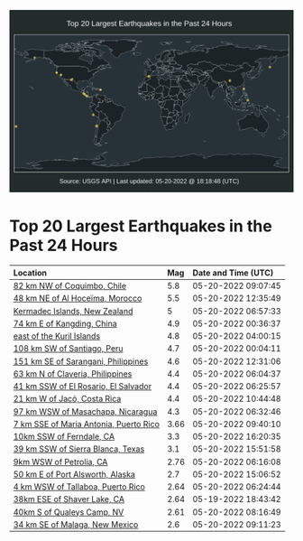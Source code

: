 ![Map](./map.png)

# Top 20 Largest Earthquakes in the Past 24 Hours

| Location | Mag | Date and Time (UTC) |
|:---|:---|:---|
| [82 km NW of Coquimbo, Chile](https://earthquake.usgs.gov/earthquakes/eventpage/us6000hmkd) | 5.8 | 05-20-2022 09:07:45 |
| [48 km NE of Al Hoceïma, Morocco](https://earthquake.usgs.gov/earthquakes/eventpage/us6000hmld) | 5.5 | 05-20-2022 12:35:49 |
| [Kermadec Islands, New Zealand](https://earthquake.usgs.gov/earthquakes/eventpage/us6000hmk3) | 5 | 05-20-2022 06:57:33 |
| [74 km E of Kangding, China](https://earthquake.usgs.gov/earthquakes/eventpage/us6000hmi0) | 4.9 | 05-20-2022 00:36:37 |
| [east of the Kuril Islands](https://earthquake.usgs.gov/earthquakes/eventpage/us6000hmil) | 4.8 | 05-20-2022 04:00:15 |
| [108 km SW of Santiago, Peru](https://earthquake.usgs.gov/earthquakes/eventpage/us6000hmhu) | 4.7 | 05-20-2022 00:04:11 |
| [151 km SE of Sarangani, Philippines](https://earthquake.usgs.gov/earthquakes/eventpage/us6000hmlc) | 4.6 | 05-20-2022 12:31:06 |
| [63 km N of Claveria, Philippines](https://earthquake.usgs.gov/earthquakes/eventpage/us6000hmjg) | 4.4 | 05-20-2022 06:04:37 |
| [41 km SSW of El Rosario, El Salvador](https://earthquake.usgs.gov/earthquakes/eventpage/us6000hmjk) | 4.4 | 05-20-2022 06:25:57 |
| [21 km W of Jacó, Costa Rica](https://earthquake.usgs.gov/earthquakes/eventpage/us6000hml1) | 4.4 | 05-20-2022 10:44:48 |
| [97 km WSW of Masachapa, Nicaragua](https://earthquake.usgs.gov/earthquakes/eventpage/us6000hmjv) | 4.3 | 05-20-2022 06:32:46 |
| [7 km SSE of Maria Antonia, Puerto Rico](https://earthquake.usgs.gov/earthquakes/eventpage/pr2022140000) | 3.66 | 05-20-2022 09:40:10 |
| [10km SSW of Ferndale, CA](https://earthquake.usgs.gov/earthquakes/eventpage/nc73736021) | 3.3 | 05-20-2022 16:20:35 |
| [39 km SSW of Sierra Blanca, Texas](https://earthquake.usgs.gov/earthquakes/eventpage/us6000hmpf) | 3.1 | 05-20-2022 15:51:58 |
| [9km WSW of Petrolia, CA](https://earthquake.usgs.gov/earthquakes/eventpage/nc73735891) | 2.76 | 05-20-2022 06:16:08 |
| [50 km E of Port Alsworth, Alaska](https://earthquake.usgs.gov/earthquakes/eventpage/ak0226fs7hgh) | 2.7 | 05-20-2022 15:06:52 |
| [4 km WSW of Tallaboa, Puerto Rico](https://earthquake.usgs.gov/earthquakes/eventpage/pr71349473) | 2.64 | 05-20-2022 06:24:44 |
| [38km ESE of Shaver Lake, CA](https://earthquake.usgs.gov/earthquakes/eventpage/nc73735741) | 2.64 | 05-19-2022 18:43:42 |
| [40km S of Qualeys Camp, NV](https://earthquake.usgs.gov/earthquakes/eventpage/nc73735931) | 2.61 | 05-20-2022 08:16:49 |
| [34 km SE of Malaga, New Mexico](https://earthquake.usgs.gov/earthquakes/eventpage/tx2022jurc) | 2.6 | 05-20-2022 09:11:23 |
